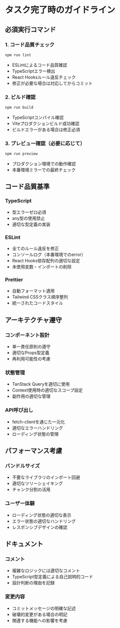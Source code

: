 # タスク完了時のガイドライン

## 必須実行コマンド

### 1. コード品質チェック
```bash
npm run lint
```
- ESLintによるコード品質確認
- TypeScriptエラー検出
- React Hooksルール違反チェック
- 修正が必要な場合は対応してからコミット

### 2. ビルド確認
```bash
npm run build
```
- TypeScriptコンパイル確認
- Viteプロダクションビルド成功確認
- ビルドエラーがある場合は修正必須

### 3. プレビュー確認（必要に応じて）
```bash
npm run preview
```
- プロダクション環境での動作確認
- 本番環境ミラーでの最終チェック

## コード品質基準

### TypeScript
- 型エラーゼロ必須
- any型の使用禁止
- 適切な型定義の実装

### ESLint
- 全てのルール違反を修正
- コンソールログ（本番環境でのerror）
- React Hooks依存配列の適切な設定
- 未使用変数・インポートの削除

### Prettier
- 自動フォーマット適用
- Tailwind CSSクラス順序整列
- 統一されたコードスタイル

## アーキテクチャ遵守

### コンポーネント設計
- 単一責任原則の遵守
- 適切なProps型定義
- 再利用可能性の考慮

### 状態管理
- TanStack Queryを適切に使用
- Context使用時の適切なスコープ設定
- 副作用の適切な管理

### API呼び出し
- fetch-clientを通じた一元化
- 適切なエラーハンドリング
- ローディング状態の管理

## パフォーマンス考慮

### バンドルサイズ
- 不要なライブラリのインポート回避
- 適切なツリーシェイキング
- チャンク分割の活用

### ユーザー体験
- ローディング状態の適切な表示
- エラー状態の適切なハンドリング
- レスポンシブデザインの確認

## ドキュメント

### コメント
- 複雑なロジックには適切なコメント
- TypeScript型定義による自己説明的コード
- 設計判断の理由を記録

### 変更内容
- コミットメッセージの明確な記述
- 破壊的変更がある場合の明記
- 関連する機能への影響を考慮